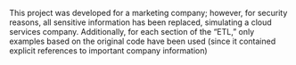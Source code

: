 This project was developed for a marketing company; however, for security reasons, all sensitive information has been replaced, simulating a cloud services company. Additionally, for each section of the “ETL,” only examples based on the original code have been used (since it contained explicit references to important company information)
